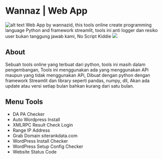 # Wannaz | Web App
![alt text](https://github.com/wannazid/Wannaz-Web-App/blob/master/Web%20App%20_%20Wannaz%20%C2%B7%20Streamlit.png)
Web App by wannazid, this tools online create programming language Python and framework streamlit, tools ini anti logger dan resiko user bukan tanggung jawab kami, No Script Kiddie
![](https://img.shields.io/badge/Version-1.0-blue)
## About
Sebuah tools online yang terbuat dari python, tools ini masih dalam pengembangan, Tools ini menggunakan ada yang menggunakan APi maupun yang tidak menggunakan APi, Dibuat dengan python dengan framework Streamlit dan library seperti pandas, numpy, dll, Akan ada update atau versi setiap bulan bahkan kurang dari satu bulan.
## Menu Tools
- DA PA Checker
- Auto Wordpress Install
- XMLRPC Result Check Login
- Range IP Address
- Grab Domain siterankdata.com
- WordPress Install Checker
- WordPress Setup Config Checker
- Website Status Code
